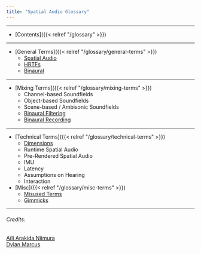 ```yaml
---
title: "Spatial Audio Glossary"
---
```

---
- [Contents]({{< relref "/glossary" >}})
---
- [General Terms]({{< relref "/glossary/general-terms" >}})
	- [Spatial Audio](general-terms#spatial-audio)
	- [HRTFs](general-terms#HRTF)
	- [Binaural](general-terms#binaural)
---
- [Mixing Terms]({{< relref "/glossary/mixing-terms" >}})
	- Channel-based Soundfields
	- Object-based Soundfields
	- Scene-based / Ambisonic Soundfields
	- [Binaural Filtering](mixing-terms#binaural-filtering)
	- [Binaural Recording](mixing-terms#binaural-recording)
---
- [Technical Terms]({{< relref "/glossary/technical-terms" >}})
	- [Dimensions](technical-terms#3dof)
	- Runtime Spatial Audio
	- Pre-Rendered Spatial Audio
	- IMU
	- Latency
	- Assumptions on Hearing
	- Interaction
- [Misc]({{< relref "/glossary/misc-terms" >}})
	- [Misused Terms](misc-terms#misused)
	- [Gimmicks](misc-terms#gimmicks)
---
###### Credits:
[Aïli Arakida Niimura](https://github.com/clpng)\
[Dylan Marcus](https://github.com/himwho)